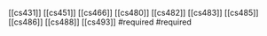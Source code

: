 [[cs431]]
[[cs451]]
[[cs466]]
[[cs480]]
[[cs482]]
[[cs483]]
[[cs485]]
[[cs486]]
[[cs488]]
[[cs493]]
#required
#required